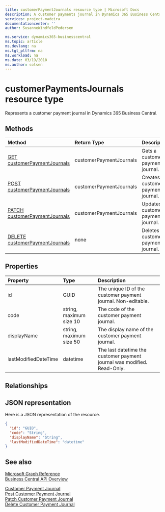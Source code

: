 ```yaml
---
title: customerPaymentJournals resource type | Microsoft Docs
description: A customer payments journal in Dynamics 365 Business Central.
services: project-madeira
documentationcenter: ''
author: SusanneWindfeldPedersen

ms.service: dynamics365-businesscentral
ms.topic: article
ms.devlang: na
ms.tgt_pltfrm: na
ms.workload: na
ms.date: 03/19/2018
ms.author: solsen
---
```


# customerPaymentsJournals resource type
Represents a customer payment journal in Dynamics 365 Business Central.

## Methods

| Method               | Return Type             |Description                      |
|:---------------------|:------------------------|:--------------------------------|
|[GET customerPaymentJournals](../api/dynamics_customerpaymentsjournal_get.md)      |customerPaymentJournals|Gets a customer payment journal.   |
|[POST customerPaymentJournals](../api/dynamics_create_customerpaymentsjournal.md)  |customerPaymentJournals|Creates a customer payment journal.|
|[PATCH customerPaymentJournals](../api/dynamics_customerpaymentsjournal_update.md) |customerPaymentJournals|Updates a customer payment journal.|
|[DELETE customerPaymentJournals](../api/dynamics_customerpaymentsjournal_delete.md)|none                     |Deletes a customer payment journal.|

## Properties
| Property	         | Type	                 |Description                                                             |
|:-------------------|:----------------------|:-----------------------------------------------------------------------|
|id                  |GUID                   |The unique ID of the customer payment journal. Non-editable.           |
|code                |string, maximum size 10| The code of the customer payment journal.                             |
|displayName         |string, maximum size 50| The display name of the customer payment journal.                     |
|lastModifiedDateTime|datetime               |The last datetime the customer payment journal was modified. Read-Only.|

## Relationships

## JSON representation

Here is a JSON representation of the resource.


```json
{
  "id": "GUID",
  "code": "String",
  "displayName": "String",
  "lastModifiedDateTime": "datetime"
}
```

## See also
[Microsoft Graph Reference](../api/dynamics_graph_reference.md)  
[Business Central API Overview](../dynamics-business-central-concept-overview.md)  

[Customer Payment Journal](../api/dynamics_customerpaymentsjournal_get.md)  
[Post Customer Payment Journal](../api/dynamics_create_customerpaymentsjournal.md)  
[Patch Customer Payment Journal](../api/dynamics_customerpaymentsjournal_update.md)  
[Delete Customer Payment Journal](../api/dynamics_customerpaymentsjournal_delete.md)  

